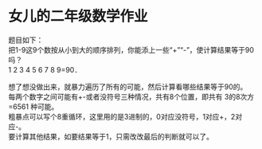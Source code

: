 # 女儿的二年级数学作业
题目如下：  
把1-9这9个数按从小到大的顺序排列，你能添上一些“+”“-”，使计算结果等于90吗？  
1 2 3 4 5 6 7 8 9=90．
  
想了想没做出来，就暴力遍历了所有的可能，然后计算看哪些结果等于90的。  
每两个数字之间可能有+-或者没符号三种情况，共有8个位置，即共有 3的8次方=6561 种可能。  
粗暴点可以写个8重循环，这里用的是3进制的，0对应没符号，1对应+，2对应-。  
要计算其他结果，如要结果等于1，只需改改最后的判断就可以了。


